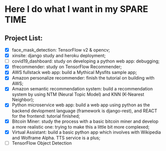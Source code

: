# Here I do what I want in my SPARE TIME  

## Project List:  
- [x] face_mask_detection: TensorFlow v2 & opencv;  
- [x] xinsite: django study and heroku deployment;  
- [ ] covid19_dashboard: study on developing a python web app: debugging;  
- [x] tfrecommender: study on TensorFlow Recommender;  
- [x] AWS fullstack web app: build a Mythical Mysfits sample app;  
- [x] Amazon personalize recommender: finish the tutorial on building with AWS;  
- [x] Amazon semantic recommendation system: build a recommendation system by using NTM (Neural Topic Model) and KNN (K-Nearest Neighbor);  
- [x] Python microservice web app: build a web app using python as the backend devlopment language (framework is django-rest), and REACT for the frontend: tutorial finished;   
- [x] Bitcoin Miner: study the process with a basic bitcoin miner and develop a more realistic one: trying to make this a little bit more complexed; 
- [x] Virtual Assistant: build a basic python app which involves with Wikipedia and Wolframe Alpha. TTS service is a plus;    
- [ ] TensorFlow Object Detection